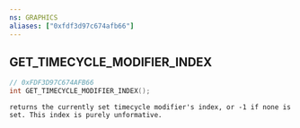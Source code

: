 ```yaml
---
ns: GRAPHICS
aliases: ["0xfdf3d97c674afb66"]
---
```

## GET_TIMECYCLE_MODIFIER_INDEX

```c
// 0xFDF3D97C674AFB66
int GET_TIMECYCLE_MODIFIER_INDEX();
```

```
returns the currently set timecycle modifier's index, or -1 if none is set. This index is purely unformative.
```
